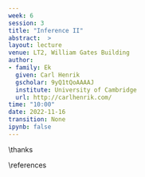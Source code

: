 ```yaml
---
week: 6
session: 3
title: "Inference II"
abstract:  >
layout: lecture
venue: LT2, William Gates Building
author:
- family: Ek
  given: Carl Henrik
  gscholar: 9yQ1tQoAAAAJ
  institute: University of Cambridge
  url: http://carlhenrik.com/
time: "10:00"
date: 2022-11-16
transition: None
ipynb: false
---
```




\thanks

\references
